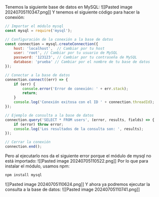 Tenemos la siguiente base de datos en MySQL:
![[Pasted image 20240705110347.png]]
Y tenemos el siguiente código para hacer la conexión:
```javascript
// Importar el módulo mysql
const mysql = require('mysql');

// Configuración de la conexión a la base de datos
const connection = mysql.createConnection({
    host: 'localhost',  // Cambiar por tu host
    user: 'root', // Cambiar por tu usuario de MySQL
    password: '123123', // Cambiar por tu contraseña de MySQL
    database: 'prueba' // Cambiar por el nombre de tu base de datos
});

// Conectar a la base de datos
connection.connect((err) => {
    if (err) {
        console.error('Error de conexión: ' + err.stack);
        return;
    }
    console.log('Conexión exitosa con el ID ' + connection.threadId);
});

// Ejemplo de consulta a la base de datos
connection.query('SELECT * FROM users', (error, results, fields) => {
    if (error) throw error;
    console.log('Los resultados de la consulta son: ', results);
});

// Cerrar la conexión
connection.end();
```
Pero al ejecutarlo nos da el siguiente error porque el módulo de mysql no está importado:
![[Pasted image 20240705110522.png]]
Por lo que para instalar el módulo, usamos npm:
```javascript
npm install mysql
```
![[Pasted image 20240705110624.png]]
Y ahora ya podremos ejecutar la consulta a la base de datos:
![[Pasted image 20240705110741.png]]
